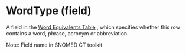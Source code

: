 # WordType (field)

A field in the [Word Equivalents Table](https://confluence.ihtsdotools.org/display/DOCGLOSS/Word+Equivalents+Table "Glossary link: Word Equivalents Table") , which specifies whether this row contains a word, phrase, acronym or abbreviation. 

Note: Field name in SNOMED CT toolkit
